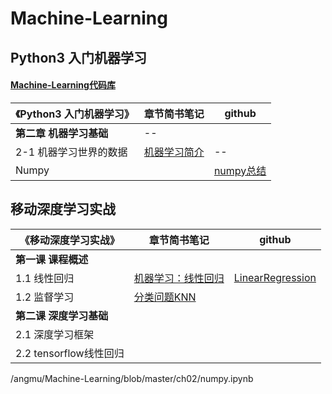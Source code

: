 # Machine-Learning



## Python3 入门机器学习

#### [Machine-Learning代码库](https://github.com/angmu/Machine-Learning)

《Python3 入门机器学习》| 章节简书笔记 | github
---|---|---
**第二章 机器学习基础** | -- |
2-1 机器学习世界的数据   | [机器学习简介](https://www.jianshu.com/p/ce5a3bcb8414) | --
Numpy |  | [numpy总结](https://nbviewer.jupyter.org/github/angmu/Machine-Learning/blob/master/ch02/numpy.ipynb) 



## 移动深度学习实战



| 《移动深度学习实战》    | 章节简书笔记                                                 | github                                                       |
| ----------------------- | ------------------------------------------------------------ | ------------------------------------------------------------ |
| **第一课 课程概述**     |                                                              |                                                              |
| 1.1 线性回归            | [机器学习：线性回归](https://www.jianshu.com/p/7966614c082b) | [LinearRegression](https://nbviewer.jupyter.org/github/angmu/Machine-Learning/blob/master/ch%E7%A7%BB%E5%8A%A8%E6%B7%B1%E5%BA%A6%E5%AD%A6%E4%B9%A0/LinearRegression.ipynb) |
| 1.2 监督学习            | [分类问题KNN](https://www.jianshu.com/p/089f01adbc24)        |                                                              |
| **第二课 深度学习基础** |                                                              |                                                              |
| 2.1 深度学习框架        |                                                              |                                                              |
| 2.2  tensorflow线性回归 |                                                              |                                                              |

/angmu/Machine-Learning/blob/master/ch02/numpy.ipynb



